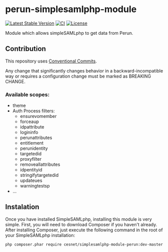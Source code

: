 # perun-simplesamlphp-module
[![Latest Stable Version](https://poser.pugx.org/cesnet/simplesamlphp-module-perun/v/stable)](https://packagist.org/packages/cesnet/simplesamlphp-module-perun)
[![CI](https://github.com/CESNET/perun-simplesamlphp-module/actions/workflows/build_and_check.yml/badge.svg)](https://github.com/CESNET/perun-simplesamlphp-module/actions/workflows/build_and_check.yml)
[![License](https://poser.pugx.org/cesnet/simplesamlphp-module-perun/license)](https://packagist.org/packages/cesnet/simplesamlphp-module-perun)

Module which allows simpleSAMLphp to get data from Perun.

## Contribution

This repository uses [Conventional Commits](https://www.npmjs.com/package/@commitlint/config-conventional).

Any change that significantly changes behavior in a backward-incompatible way or requires a configuration change must be marked as BREAKING CHANGE.

### Available scopes:
* theme
* Auth Process filters:
    * ensurevomember
    * forceaup
    * idpattribute
    * logininfo
    * perunattributes
    * entitlement
    * perunidentity
    * targetedid
    * proxyfilter
    * removeallattributes
    * idpentityid
    * stringifytargetedid
    * updateues
    * warningtestsp
* ...


## Instalation

Once you have installed SimpleSAMLphp, installing this module is very simple. First, you will need to download Composer if you haven't already. After installing Composer, just execute the following command in the root of your SimpleSAMLphp installation:

`php composer.phar require cesnet/simplesamlphp-module-perun:dev-master`

